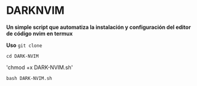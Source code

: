 # DARKNVIM
**Un simple script que automatiza la instalación y configuración del editor de código nvim en termux**

**Uso**
`git clone`

`cd DARK-NVIM`

'chmod +x DARK-NVIM.sh'

`bash DARK-NVIM.sh`


